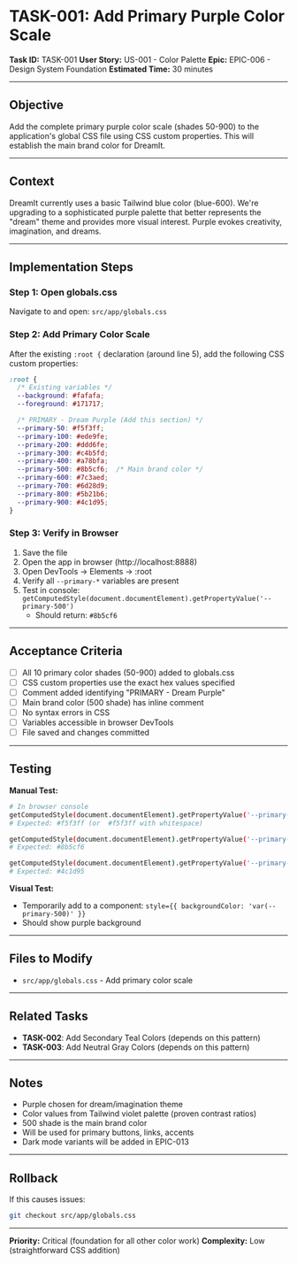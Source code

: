 # TASK-001: Add Primary Purple Color Scale

**Task ID:** TASK-001
**User Story:** US-001 - Color Palette
**Epic:** EPIC-006 - Design System Foundation
**Estimated Time:** 30 minutes

---

## Objective

Add the complete primary purple color scale (shades 50-900) to the application's global CSS file using CSS custom properties. This will establish the main brand color for DreamIt.

---

## Context

DreamIt currently uses a basic Tailwind blue color (blue-600). We're upgrading to a sophisticated purple palette that better represents the "dream" theme and provides more visual interest. Purple evokes creativity, imagination, and dreams.

---

## Implementation Steps

### Step 1: Open globals.css

Navigate to and open: `src/app/globals.css`

### Step 2: Add Primary Color Scale

After the existing `:root {` declaration (around line 5), add the following CSS custom properties:

```css
:root {
  /* Existing variables */
  --background: #fafafa;
  --foreground: #171717;

  /* PRIMARY - Dream Purple (Add this section) */
  --primary-50: #f5f3ff;
  --primary-100: #ede9fe;
  --primary-200: #ddd6fe;
  --primary-300: #c4b5fd;
  --primary-400: #a78bfa;
  --primary-500: #8b5cf6;  /* Main brand color */
  --primary-600: #7c3aed;
  --primary-700: #6d28d9;
  --primary-800: #5b21b6;
  --primary-900: #4c1d95;
}
```

### Step 3: Verify in Browser

1. Save the file
2. Open the app in browser (http://localhost:8888)
3. Open DevTools → Elements → :root
4. Verify all `--primary-*` variables are present
5. Test in console: `getComputedStyle(document.documentElement).getPropertyValue('--primary-500')`
   - Should return: `#8b5cf6`

---

## Acceptance Criteria

- [ ] All 10 primary color shades (50-900) added to globals.css
- [ ] CSS custom properties use the exact hex values specified
- [ ] Comment added identifying "PRIMARY - Dream Purple"
- [ ] Main brand color (500 shade) has inline comment
- [ ] No syntax errors in CSS
- [ ] Variables accessible in browser DevTools
- [ ] File saved and changes committed

---

## Testing

**Manual Test:**
```bash
# In browser console
getComputedStyle(document.documentElement).getPropertyValue('--primary-50')
# Expected: #f5f3ff (or  #f5f3ff with whitespace)

getComputedStyle(document.documentElement).getPropertyValue('--primary-500')
# Expected: #8b5cf6

getComputedStyle(document.documentElement).getPropertyValue('--primary-900')
# Expected: #4c1d95
```

**Visual Test:**
- Temporarily add to a component: `style={{ backgroundColor: 'var(--primary-500)' }}`
- Should show purple background

---

## Files to Modify

- `src/app/globals.css` - Add primary color scale

---

## Related Tasks

- **TASK-002**: Add Secondary Teal Colors (depends on this pattern)
- **TASK-003**: Add Neutral Gray Colors (depends on this pattern)

---

## Notes

- Purple chosen for dream/imagination theme
- Color values from Tailwind violet palette (proven contrast ratios)
- 500 shade is the main brand color
- Will be used for primary buttons, links, accents
- Dark mode variants will be added in EPIC-013

---

## Rollback

If this causes issues:
```bash
git checkout src/app/globals.css
```

---

**Priority:** Critical (foundation for all other color work)
**Complexity:** Low (straightforward CSS addition)
